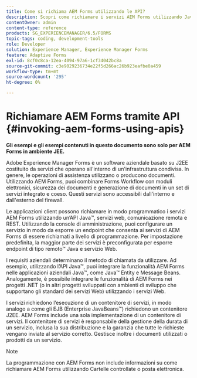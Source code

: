 ```yaml
---
title: Come si richiama AEM Forms utilizzando le API?
description: Scopri come richiamare i servizi AEM Forms utilizzando Java&trade; API, servizi web, comunicazione remota e REST.
contentOwner: admin
content-type: reference
products: SG_EXPERIENCEMANAGER/6.5/FORMS
topic-tags: coding, development-tools
role: Developer
solution: Experience Manager, Experience Manager Forms
feature: Adaptive Forms
exl-id: 8cf0c8ca-12ea-4094-97a6-1cf34042bc8a
source-git-commit: c3e9029236734e22f5d266ac26b923eafbe0a459
workflow-type: tm+mt
source-wordcount: '295'
ht-degree: 0%

---
```


# Richiamare AEM Forms tramite API {#invoking-aem-forms-using-apis}

**Gli esempi e gli esempi contenuti in questo documento sono solo per AEM Forms in ambiente JEE.**

Adobe Experience Manager Forms è un software aziendale basato su J2EE costituito da servizi che operano all&#39;interno di un&#39;infrastruttura condivisa. In genere, le operazioni di assistenza utilizzano o producono documenti. Utilizzando AEM Forms, puoi combinare Forms Workflow con moduli elettronici, sicurezza dei documenti e generazione di documenti in un set di servizi integrato e coeso. Questi servizi sono accessibili dall&#39;interno e dall&#39;esterno del firewall.

Le applicazioni client possono richiamare in modo programmatico i servizi AEM Forms utilizzando un’API Java™, servizi web, comunicazione remota e REST. Utilizzando la console di amministrazione, puoi configurare un servizio in modo da esporre un endpoint che consenta ai servizi di AEM Forms di essere richiamati a livello di programmazione. Per impostazione predefinita, la maggior parte dei servizi è preconfigurata per esporre endpoint di tipo remoto™ Java e servizio Web.

I requisiti aziendali determinano il metodo di chiamata da utilizzare. Ad esempio, utilizzando l’API Java™, puoi integrare la funzionalità AEM Forms nelle applicazioni aziendali Java™, come Java™ Entity e Message Beans. Analogamente, è possibile integrare le funzionalità di AEM Forms nei progetti .NET (o in altri progetti sviluppati con ambienti di sviluppo che supportano gli standard dei servizi Web) utilizzando i servizi Web.

I servizi richiedono l’esecuzione di un contenitore di servizi, in modo analogo a come gli EJB (Enterprise JavaBeans™) richiedono un contenitore J2EE. AEM Forms include una sola implementazione di un contenitore di servizi. Il contenitore di servizi è responsabile della gestione della durata di un servizio, inclusa la sua distribuzione e la garanzia che tutte le richieste vengano inviate al servizio corretto. Gestisce inoltre i documenti utilizzati o prodotti da un servizio.

>[!NOTE]
>
>La programmazione con AEM Forms non include informazioni su come richiamare AEM Forms utilizzando Cartelle controllate o posta elettronica.
